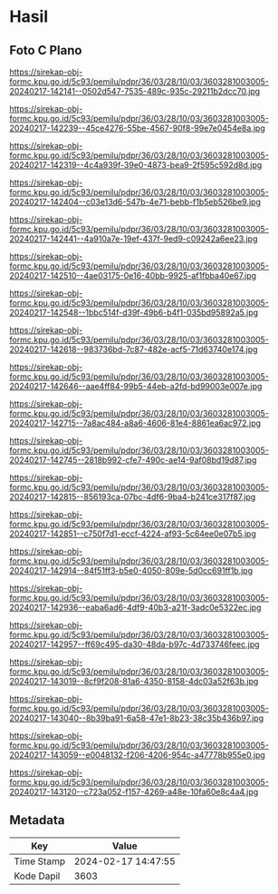 # Hasil

## Foto C Plano

https://sirekap-obj-formc.kpu.go.id/5c93/pemilu/pdpr/36/03/28/10/03/3603281003005-20240217-142141--0502d547-7535-489c-935c-29211b2dcc70.jpg

https://sirekap-obj-formc.kpu.go.id/5c93/pemilu/pdpr/36/03/28/10/03/3603281003005-20240217-142239--45ce4276-55be-4567-90f8-99e7e0454e8a.jpg

https://sirekap-obj-formc.kpu.go.id/5c93/pemilu/pdpr/36/03/28/10/03/3603281003005-20240217-142319--4c4a939f-39e0-4873-bea9-2f595c592d8d.jpg

https://sirekap-obj-formc.kpu.go.id/5c93/pemilu/pdpr/36/03/28/10/03/3603281003005-20240217-142404--c03e13d6-547b-4e71-bebb-f1b5eb526be9.jpg

https://sirekap-obj-formc.kpu.go.id/5c93/pemilu/pdpr/36/03/28/10/03/3603281003005-20240217-142441--4a910a7e-19ef-437f-9ed9-c09242a6ee23.jpg

https://sirekap-obj-formc.kpu.go.id/5c93/pemilu/pdpr/36/03/28/10/03/3603281003005-20240217-142510--4ae03175-0e16-40bb-9925-af1fbba40e67.jpg

https://sirekap-obj-formc.kpu.go.id/5c93/pemilu/pdpr/36/03/28/10/03/3603281003005-20240217-142548--1bbc514f-d39f-49b6-b4f1-035bd95892a5.jpg

https://sirekap-obj-formc.kpu.go.id/5c93/pemilu/pdpr/36/03/28/10/03/3603281003005-20240217-142618--983736bd-7c87-482e-acf5-71d63740e174.jpg

https://sirekap-obj-formc.kpu.go.id/5c93/pemilu/pdpr/36/03/28/10/03/3603281003005-20240217-142646--aae4ff84-99b5-44eb-a2fd-bd99003e007e.jpg

https://sirekap-obj-formc.kpu.go.id/5c93/pemilu/pdpr/36/03/28/10/03/3603281003005-20240217-142715--7a8ac484-a8a6-4606-81e4-8861ea6ac972.jpg

https://sirekap-obj-formc.kpu.go.id/5c93/pemilu/pdpr/36/03/28/10/03/3603281003005-20240217-142745--2818b992-cfe7-490c-ae14-9af08bd19d87.jpg

https://sirekap-obj-formc.kpu.go.id/5c93/pemilu/pdpr/36/03/28/10/03/3603281003005-20240217-142815--856193ca-07bc-4df6-9ba4-b241ce317f87.jpg

https://sirekap-obj-formc.kpu.go.id/5c93/pemilu/pdpr/36/03/28/10/03/3603281003005-20240217-142851--c750f7d1-eccf-4224-af93-5c64ee0e07b5.jpg

https://sirekap-obj-formc.kpu.go.id/5c93/pemilu/pdpr/36/03/28/10/03/3603281003005-20240217-142914--84f51ff3-b5e0-4050-809e-5d0cc691ff1b.jpg

https://sirekap-obj-formc.kpu.go.id/5c93/pemilu/pdpr/36/03/28/10/03/3603281003005-20240217-142936--eaba6ad6-4df9-40b3-a21f-3adc0e5322ec.jpg

https://sirekap-obj-formc.kpu.go.id/5c93/pemilu/pdpr/36/03/28/10/03/3603281003005-20240217-142957--ff69c495-da30-48da-b97c-4d733746feec.jpg

https://sirekap-obj-formc.kpu.go.id/5c93/pemilu/pdpr/36/03/28/10/03/3603281003005-20240217-143019--8cf9f208-81a6-4350-8158-4dc03a52f63b.jpg

https://sirekap-obj-formc.kpu.go.id/5c93/pemilu/pdpr/36/03/28/10/03/3603281003005-20240217-143040--8b39ba91-6a58-47e1-8b23-38c35b436b97.jpg

https://sirekap-obj-formc.kpu.go.id/5c93/pemilu/pdpr/36/03/28/10/03/3603281003005-20240217-143059--e0048132-f206-4206-954c-a47778b955e0.jpg

https://sirekap-obj-formc.kpu.go.id/5c93/pemilu/pdpr/36/03/28/10/03/3603281003005-20240217-143120--c723a052-f157-4269-a48e-10fa60e8c4a4.jpg


## Metadata

| Key        | Value               |
| ---------- | ------------------- |
| Time Stamp | 2024-02-17 14:47:55 |
| Kode Dapil | 3603                |



